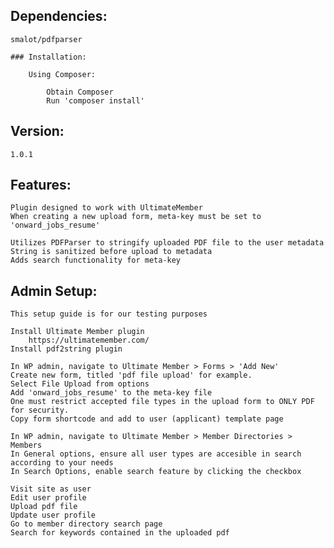 ## Dependencies:

	smalot/pdfparser

	### Installation:
    
		Using Composer:
 
			Obtain Composer  
			Run 'composer install'  


## Version:

	1.0.1

## Features:  

	Plugin designed to work with UltimateMember  
	When creating a new upload form, meta-key must be set to 'onward_jobs_resume'  

	Utilizes PDFParser to stringify uploaded PDF file to the user metadata  
	String is sanitized before upload to metadata  
	Adds search functionality for meta-key  


## Admin Setup:
	
	This setup guide is for our testing purposes  
	
	Install Ultimate Member plugin  
		https://ultimatemember.com/  
	Install pdf2string plugin
	
	In WP admin, navigate to Ultimate Member > Forms > 'Add New'  
	Create new form, titled 'pdf file upload' for example.   
	Select File Upload from options  
	Add 'onward_jobs_resume' to the meta-key file  
	One must restrict accepted file types in the upload form to ONLY PDF for security.  
	Copy form shortcode and add to user (applicant) template page  
	
	In WP admin, navigate to Ultimate Member > Member Directories > Members  
	In General options, ensure all user types are accesible in search according to your needs  
	In Search Options, enable search feature by clicking the checkbox  
	
	Visit site as user  
	Edit user profile  
	Upload pdf file  
	Update user profile  
	Go to member directory search page
	Search for keywords contained in the uploaded pdf
